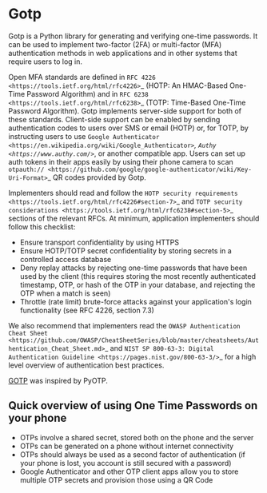 Gotp
============================================

Gotp is a Python library for generating and verifying one-time passwords. It can be used to implement two-factor (2FA)
or multi-factor (MFA) authentication methods in web applications and in other systems that require users to log in.

Open MFA standards are defined in `RFC 4226 <https://tools.ietf.org/html/rfc4226>`_ (HOTP: An HMAC-Based One-Time
Password Algorithm) and in `RFC 6238 <https://tools.ietf.org/html/rfc6238>`_ (TOTP: Time-Based One-Time Password
Algorithm). Gotp implements server-side support for both of these standards. Client-side support can be enabled by
sending authentication codes to users over SMS or email (HOTP) or, for TOTP, by instructing users to use `Google
Authenticator <https://en.wikipedia.org/wiki/Google_Authenticator>`_, `Authy <https://www.authy.com/>`_, or another
compatible app. Users can set up auth tokens in their apps easily by using their phone camera to scan `otpauth://
<https://github.com/google/google-authenticator/wiki/Key-Uri-Format>`_ QR codes provided by Gotp.

Implementers should read and follow the `HOTP security requirements <https://tools.ietf.org/html/rfc4226#section-7>`_
and `TOTP security considerations <https://tools.ietf.org/html/rfc6238#section-5>`_ sections of the relevant RFCs. At
minimum, application implementers should follow this checklist:

- Ensure transport confidentiality by using HTTPS
- Ensure HOTP/TOTP secret confidentiality by storing secrets in a controlled access database
- Deny replay attacks by rejecting one-time passwords that have been used by the client (this requires storing the most
  recently authenticated timestamp, OTP, or hash of the OTP in your database, and rejecting the OTP when a match is
  seen)
- Throttle (rate limit) brute-force attacks against your application's login functionality (see RFC 4226, section 7.3)

We also recommend that implementers read the
`OWASP Authentication Cheat Sheet
<https://github.com/OWASP/CheatSheetSeries/blob/master/cheatsheets/Authentication_Cheat_Sheet.md>`_ and
`NIST SP 800-63-3: Digital Authentication Guideline <https://pages.nist.gov/800-63-3/>`_ for a high level overview of
authentication best practices.

[GOTP](https://github.com/amdzy/go-otp)  was inspired by PyOTP.

Quick overview of using One Time Passwords on your phone
--------------------------------------------------------

* OTPs involve a shared secret, stored both on the phone and the server
* OTPs can be generated on a phone without internet connectivity
* OTPs should always be used as a second factor of authentication (if your phone is lost, you account is still secured
  with a password)
* Google Authenticator and other OTP client apps allow you to store multiple OTP secrets and provision those using a QR
  Code
